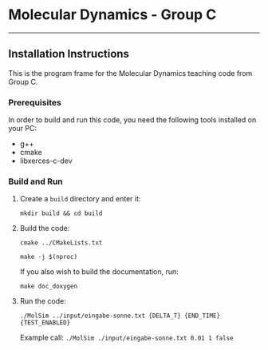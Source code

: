 # Molecular Dynamics - Group C

---

## Installation Instructions

This is the program frame for the Molecular Dynamics teaching code from Group C.

### Prerequisites

In order to build and run this code, you need the following tools installed on your PC:

- g++
- cmake
- libxerces-c-dev

### Build and Run

1. Create a `build` directory and enter it:

   `mkdir build && cd build`

2. Build the code:

   `cmake ../CMakeLists.txt`
   
   `make -j $(nproc)`

   If you also wish to build the documentation, run:

   `make doc_doxygen`

3. Run the code:

   `./MolSim ../input/eingabe-sonne.txt {DELTA_T} {END_TIME} {TEST_ENABLED}`

   Example call: `./MolSim ./input/eingabe-sonne.txt 0.01 1 false` 
